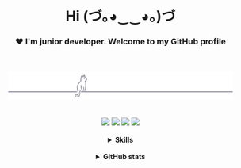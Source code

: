 <h1 align="center">Hi (づ｡◕‿‿◕｡)づ </h1>
<h3 align="center">❤ I'm junior developer. Welcome to my GitHub profile</h3>
<br>
<br>
<div id="header" align="center">
    <img src="gray0_ctp_on_line.svg" width="90%"></img>
</div>
<br>
<br>
<div id="chat_with_me" align="center">
    <a href="https://discord.gg/#9707" target="blank"><img src="https://img.shields.io/badge/Discord-%235865F2.svg?style=for-the-badge&logo=discord&logoColor=white"/></a>
    <a href="https://t.me/Night3098" target="blank"><img src="https://img.shields.io/badge/Telegram-2CA5E0?style=for-the-badge&logo=telegram&logoColor=white"/></a>
    <a href="mailto:night3098game@gmail.com" target="blank"><img src="https://img.shields.io/badge/Gmail-D14836?style=for-the-badge&logo=gmail&logoColor=white"/></a>
    <a href="https://www.reddit.com/user/Night3098" target="blank"><img src="https://img.shields.io/badge/Reddit-FF4500?style=for-the-badge&logo=reddit&logoColor=white"/></a>
</div>
<br>
<details>
    <summary align="center"><b>Skills</b></summary>
        <img align="left" height=200 width=200 src="penguin.gif"/>
        <img align="right" height=200 width=200 src="coffee-cat2.gif"/>
        <h3 align="center"></h3>
        <div class="languages" align="center">
            <img src="https://img.shields.io/badge/c-%2300599C.svg?style=for-the-badge&logo=c&logoColor=white"/>
            <img src="https://img.shields.io/badge/c  ++-%2300599C.svg?style=for-the-badge&logo=c%2B%2B&logoColor=white"/>
            <img src="https://img.shields.io/badge/css3-%231572B6.svg?style=for-the-badge&logo=css3&logoColor=white"/>
            <img src="https://img.shields.io/badge/html5-%23E34F26.svg?style=for-the-badge&logo=html5&logoColor=white"/>
            <img src="https://img.shields.io/badge/python-3670A0?style=for-the-badge&logo=python&logoColor=ffdd54"/>
            <img src="https://img.shields.io/badge/markdown-%23000000.svg?style=for-the-badge&logo=markdown&logoColor=white"/>
            <!---<img src="https://skillicons.dev/icons?i=python,c,cpp,html,css,markdown"/>-->
        </div>
        <br>
        <br>
        <h3 align="center"></h3>
        <div class="tools" align="center">
            <img src="https://img.shields.io/badge/Notion-000000?style=for-the-badge&logo=notion&logoColor=white" />
            <img src="https://img.shields.io/badge/GitHub-100000?style=for-the-badge&logo=github&logoColor=white"/>
            <img src="https://img.shields.io/badge/sqlite-%2307405e.svg?style=for-the-badge&logo=sqlite&logoColor=white"/>
            <img src="https://img.shields.io/badge/Qt-%23217346.svg?style=for-the-badge&logo=Qt&logoColor=white"/>
            <img src="https://img.shields.io/badge/NeoVim-%2357A143.svg?&style=for-the-badge&logo=vim&logoColor=white"/>
            <img src="https://img.shields.io/badge/Visual%20Studio-5C2D91.svg?style=for-the-badge&logo=visual-studio&logoColor=white"/>
            <img src="https://img.shields.io/badge/CMake-%23008FBA.svg?style=for-the-badge&logo=cmake&logoColor=white"/>
            <img src="https://img.shields.io/badge/Linux-FCC624?style=for-the-badge&logo=linux&logoColor=black"/>
            <!--<img src="https://skillicons.dev/icons?i=neovim,vscode,cmake,sqlite,qt,git"/>-->
        </div>
</details>
<br>

<details>
    <summary align="center"><b>GitHub stats</b></summary>
    <img align="left" src="https://github-readme-stats-git-masterrstaa-rickstaa.vercel.app/api/?username=Nighty3098&show_icons=true&locale=en&hide_border=true&no-frame=true&theme=transparent" width="45%"/>
    <img align="right" src="https://github-readme-stats-git-masterrstaa-rickstaa.vercel.app/api/top-langs/?username=Nighty3098&show_icons=true&locale=en&no-frame=true&layout=compact&hide_border=true&theme=transparent" width="35%"/>
</details>
